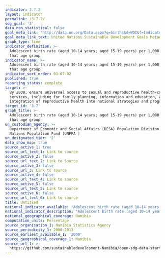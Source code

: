 ```yaml
---
indicator: 3.7.2
layout: indicator
permalink: /3-7-2/
sdg_goal: '3'
data_non_statistical: false
goal_meta_link: 'http://data.un.org/Data.aspx?q=births&d=WDI&f=Indicator_Code%3aSP.ADO.TFRT'
goal_meta_link_text: United Nations Sustainable Development Goals Metadata (PDF 90.8 KB)
graph_type: line
indicator_definition: >-
  Adolescent birth rate (aged 10-14 years; aged 15-19 years) per 1,000 women in
  that age group
indicator_name: >-
  Adolescent birth rate (aged 10-14 years; aged 15-19 years) per 1,000 women in
  that age group
indicator_sort_order: 03-07-02
published: true
reporting_status: complete
target: >-
  By 2030, ensure universal access to sexual and reproductive health-care
  services, including for family planning, information and education, and the
  integration of reproductive health into national strategies and programmes
target_id: '3.7'
graph_title: >-
  Adolescent birth rate (aged 10-14 years; aged 15-19 years) per 1,000 women in
  that age group
un_custodian_agency: >-
  Department of Economic and Social Affairs (DESA) Population Division United
  Nations Population Fund (UNFPA )
un_designated_tier: '2'
data_show_map: true
source_active_1: true
source_url_text_1: Link to source
source_active_2: false
source_url_text_2: Link to Source
source_active_3: false
source_url_3: Link to source
source_active_4: false
source_url_text_4: Link to source
source_active_5: false
source_url_text_5: Link to source
source_active_6: false
source_url_text_6: Link to source
title: Untitled
national_indicator_available: "Adolescent birth rate (aged 10–14 years; aged 15–19\_years) per 1,000 women in that age group"
national_indicator_description: "Adolescent birth rate (aged 10–14 years; aged 15–19\_years) per 1,000 women in that age group"
national_geographical_coverage: Namibia
computation_units: Percentage
source_organisation_1: Namibia Statistics Agency
source_periodicity_1: 2000-2013
source_earliest_available_1: '2000'
source_geographical_coverage_1: Namibia
source_url_1: >-
  https://github.com/sustainabledevelopment-Namibia/open-sdg-data-starter/blob/develop/data/indicator_3-7-2.csv
---
```


